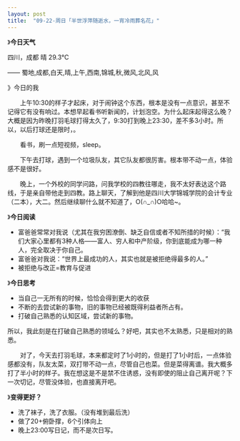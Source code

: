 ```yaml
---
layout: post
title:  "09-22-周日「半世浮萍随逝水，一宵冷雨葬名花」"
---
```




 

》**今日天气**

四川，成都 晴 29.3℃ 

 —— 蜀地,成都,白天,晴,上午,西南,锦城,秋,微风,北风,风

》今日的我

　　上午10:30的样子才起床，对于闹钟这个东西，根本是没有一点意识，甚至不记得它有没有响过。本想早起看书听新闻的，计划泡空。为什么起床起得这么晚？大概是因为昨晚打羽毛球打得太久了，9:30打到晚上23:30，差不多3小时。所以，以后打球还是限时，。

　　看书，刷一点短视频，sleep。

　　下午去打球，遇到一个垃圾队友，其它队友都很厉害。根本带不动一点，体验感不是很好。

　　晚上，一个外校的同学问路，问我学校的四教往哪走，我不太好表达这个路线，于是亲自带他走到四教。路上聊天，了解到他是四川大学锦城学院的会计专业（二本），大二。然后继续聊什么就不知道了，O(∩_∩)O哈哈~。



》**今日阅读**

- 富爸爸常常对我说（尤其在我穷困潦倒、缺乏自信或者不知所措的时候）：“我们大家心里都有3种人格——富人、穷人和中产阶级，你到底能成为哪一种人，完全取决于你自己。
- 富爸爸对我说：“世界上最成功的人，其实也就是被拒绝得最多的人。”
- 被拒绝与改正=教育与促进

》**今日思考**

- 当自己一无所有的时候，恰恰会得到更大的收获
- 不断的去尝试新的事物，旧的事物已经被既得利益者所占有。
- 打破自己熟悉的认知区域，尝试新的事物。

所以，我此刻是在打破自己熟悉的领域么？好吧，其实也不太熟悉，只是相对的熟悉。

　　对了，今天去打羽毛球，本来都定时了1小时的，但是打了1小时后，一点体验感都没有，队友太菜，双打带不动一点，尽管自己也菜。但是菜得离谱。我大概多打了半小时的样子。我在想这是不是禁不住诱惑，没有即使的阻止自己离开呢？下一次切记，尽管没体验，也直接离开吧。





》**变得更好？**

- 洗了袜子，洗了衣服。（没有堆到最后洗）
- 做了20+俯卧撑，6个引体向上
- 晚上23:00写日记，而不是次日写。

　　
